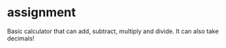 # assignment
Basic calculator that can add, subtract, multiply and divide. It can also take decimals!
